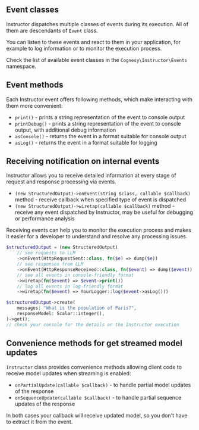 ## Event classes

Instructor dispatches multiple classes of events during its execution. All of them are descendants of `Event` class.

You can listen to these events and react to them in your application, for example to log information or to monitor the execution process.

Check the list of available event classes in the `Cognesy\Instructor\Events` namespace.

## Event methods

Each Instructor event offers following methods, which make interacting with them more convenient:

 * `print()` - prints a string representation of the event to console output
 * `printDebug()` - prints a string representation of the event to console output, with additional debug information
 * `asConsole()` - returns the event in a format suitable for console output
 * `asLog()` - returns the event in a format suitable for logging


## Receiving notification on internal events

Instructor allows you to receive detailed information at every stage of request and response processing via events.

 * `(new StructuredOutput)->onEvent(string $class, callable $callback)` method - receive callback when specified type of event is dispatched
 * `(new StructuredOutput)->wiretap(callable $callback)` method - receive any event dispatched by Instructor, may be useful for debugging or performance analysis

Receiving events can help you to monitor the execution process and makes it easier for a developer to understand and resolve any processing issues.

```php
$structuredOutput = (new StructuredOutput)
    // see requests to LLM
    ->onEvent(HttpRequestSent::class, fn($e) => dump($e))
    // see responses from LLM
    ->onEvent(HttpResponseReceived::class, fn($event) => dump($event))
    // see all events in console-friendly format
    ->wiretap(fn($event) => $event->print())
    // log all events in log-friendly format
    ->wiretap(fn($event) => YourLogger::log($event->asLog()))

$structuredOutput->create(
    messages: "What is the population of Paris?",
    responseModel: Scalar::integer(),
)->get();
// check your console for the details on the Instructor execution
```


## Convenience methods for get streamed model updates

`Instructor` class provides convenience methods allowing client code to receive
model updates  when streaming is enabled:

 * `onPartialUpdate(callable $callback)` - to handle partial model updates of the response
 * `onSequenceUpdate(callable $callback)` - to handle partial sequence updates of the response

In both cases your callback will receive updated model, so you don't have to
extract it from the event.
